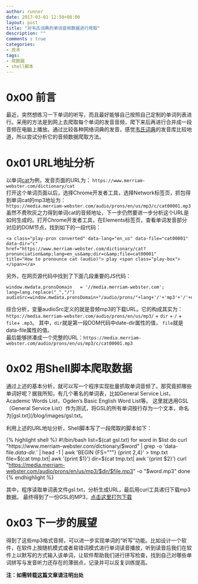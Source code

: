 ```yaml
---
author: runner
date: 2017-03-01 12:50+08:00
layout: post
title: "对韦氏词典的单词音频数据进行爬取"
description: ""
comments : true
categories:
- 技术
tags:
- 爬数据
- shell脚本
---
```


# 0x00 前言

最近，突然想练习一下单词的听写，而且最好能够自己按照自己定制的单词列表进行。采用的方法是到网上去爬取每个单词的发音音频，爬下来后再进行合并成一段音频在电脑上播放。通过比较各种网络词典的发音，感觉[韦氏词典](https://www.merriam-webster.com/)的发音库比较地道，所以尝试分析它的音频数据爬取方法。

# 0x01 URL地址分析

以单词[cat](https://www.merriam-webster.com/dictionary/cat)为例，发音页面的URL为：
`https://www.merriam-webster.com/dictionary/cat`  
打开这个单词页面以后，选择Chrome开发者工具，选择Network标签页，抓包得到单词cat的mp3地址为：  
`https://media.merriam-webster.com/audio/prons/en/us/mp3/c/cat00001.mp3`  
虽然不费吹灰之力得到单词cat的音频地址，下一步仍然要进一步分析这个URL是如何生成的。打开Chrome开发者工具，在Elements标签页，查看单词发音部分对应的DOM节点，找到如下的一段代码：  


    <a class="play-pron converted" data-lang="en_us" data-file="cat00001" data-dir="c" 
	href="https://www.merriam-webster.com/dictionary/cat?pronunciation&amp;lang=en_us&amp;dir=c&amp;file=cat00001" 
	title="How to pronounce cat (audio)"> play <span class="play-box"> </span></a>

<!--more-->
另外，在网页源代码中找到了下面几段重要的JS代码：

	window.mwdata.pronsDomain   = '//media.merriam-webster.com';
	lang=lang.replace("_","/")
	audioSrc=window.mwdata.pronsDomain+"/audio/prons/"+lang+'/'+'mp3'+'/'+dir+'/'+file}

综合分析，变量audioSrc定义的就是音频mp3的下载URL。它的构成其实为：`https://media.merriam-webster.com/audio/prons/en/us/mp3/` +
`dir` +  `/` + `file`+ `.mp3`。 其中，`dir`就是第一段DOM代码中date-dir属性的值， `file`就是data-file属性的值。  
最后能够拼凑成一个完整的URL：`https://media.merriam-webster.com/audio/prons/en/us/mp3/c/cat00001.mp3`

# 0x02 用Shell脚本爬取数据

通过上述的基本分析，就可以写一个程序实现批量抓取单词音频了。那究竟抓哪些单词好呢？据我所知，有几个著名的单词表，比如General Service List，Academic Words List，Ogden’s Basic English Word List等。 这里就选用GSL（General Service List）作为测试，将GSL的所有单词按行存为一个文本，命名为[gsl.txt](/blog/images/gsl.txt。

利用上述的URL地址分析，Shell脚本写了一段爬取的脚本如下：
	
{% highlight shell %}
#!/bin/bash
list=$(cat gsl.txt)
for word in $list
do
    curl  "https://www.merriam-webster.com/dictionary/$word" | grep -o 'data-file.*data-dir.*' | head -1 | awk 'BEGIN {FS="\""} {print $2 ,$4}' > tmp.txt
    file=$(cat tmp.txt| awk '{print $1}')
    dir=$(cat tmp.txt| awk '{print $2}')
    curl "https://media.merriam-webster.com/audio/prons/en/us/mp3/$dir/$file.mp3"  -o "$word.mp3"
done
{% endhighlight %}

其中，程序读取单词表文件gsl.txt，分析生成URL，最后用curl工具递归下载mp3数据。
最终得到了一份GSL的MP3，[点击这里打包下载](/blog/images/gsl.zip)

# 0x03 下一步的展望

得到了这些mp3格式音频，可以进一步实现单词的“听写”功能。比如设计一个软件，在软件上按随机模式或者易错词模式进行单词读音播放，听到读音后我们在软件上以默写的方式输入该单词，让软件帮助我们进行拼写检查，找到自己对哪些单词拼写与发音听力还存在的薄弱点，记录并可以反复训练提高。

**注：如需转载这篇文章请注明出处**  




